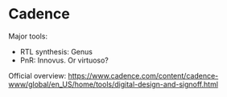 # Cadence

Major tools:

- RTL synthesis: Genus
- PnR: Innovus. Or virtuoso?

Official overview: <https://www.cadence.com/content/cadence-www/global/en_US/home/tools/digital-design-and-signoff.html>
